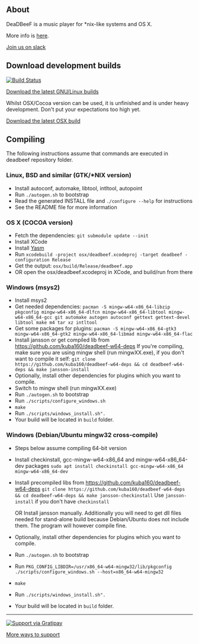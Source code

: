 ## About

DeaDBeeF is a music player for \*nix-like systems and OS X.

More info is [here](http://deadbeef.sf.net).

[Join us on slack](https://deadbeef-slack.herokuapp.com)

## Download development builds

[![Build Status](https://travis-ci.org/DeaDBeeF-Player/deadbeef.svg?branch=master)](https://travis-ci.org/DeaDBeeF-Player/deadbeef)

[Download the latest GNU/Linux builds](https://sourceforge.net/projects/deadbeef/files/travis/linux/)

Whilst OSX/Cocoa version can be used, it is unfinished and is under heavy development. Don't put your expectations too high yet.

[Download the latest OSX build](https://sourceforge.net/projects/deadbeef/files/travis/osx/)

## Compiling

The following instructions assume that commands are executed in deadbeef repository folder.

### Linux, BSD and similar (GTK/*NIX version)

* Install autoconf, automake, libtool, intltool, autopoint
* Run ```./autogen.sh``` to bootstrap
* Read the generated INSTALL file and ```./configure --help``` for instructions
* See the README file for more information

### OS X (COCOA version)

* Fetch the dependencies: ```git submodule update --init```
* Install XCode
* Install [Yasm](http://rudix.org/packages/yasm.html)
* Run ```xcodebuild -project osx/deadbeef.xcodeproj -target deadbeef -configuration Release```
* Get the output: ```osx/build/Release/deadbeef.app```
* OR open the osx/deadbeef.xcodeproj in XCode, and build/run from there

### Windows (msys2)

* Install msys2
* Get needed dependencies: 
	```pacman -S mingw-w64-x86_64-libzip pkgconfig mingw-w64-x86_64-dlfcn mingw-w64-x86_64-libtool mingw-w64-x86_64-gcc git automake autogen autoconf gettext gettext-devel libtool make m4 tar xz intltool```
* Get some packages for plugins:
	```pacman -S mingw-w64-x86_64-gtk3 mingw-w64-x86_64-gtk2 mingw-w64-x86_64-libmad mingw-w64-x86_64-flac```
* Install jansson or get compiled lib from https://github.com/kuba160/deadbeef-w64-deps
   If you're compiling, make sure you are using mingw shell (run mingwXX.exe), if you don't want to compile it self:
   ```git clone https://github.com/kuba160/deadbeef-w64-deps && cd deadbeef-w64-deps && make jansson-install```
* Optionally, install other dependencies for plugins which you want to compile.
* Switch to mingw shell (run mingwXX.exe)
* Run ```./autogen.sh``` to bootstrap
* Run `./scripts/configure_windows.sh`
* `make`
* Run `./scripts/windows_install.sh".`
* Your build will be located in `build` folder.

### Windows (Debian/Ubuntu mingw32 cross-compile)

* Steps below assume compiling 64-bit version
* Install checkinstall, gcc-mingw-w64-x86_64 and mingw-w64-x86_64-dev packages `sudo apt install checkinstall gcc-mingw-w64-x86_64 mingw-w64-x86_64-dev`
* Install precompiled libs from https://github.com/kuba160/deadbeef-w64-deps
```git clone https://github.com/kuba160/deadbeef-w64-deps && cd deadbeef-w64-deps && make jansson-checkinstall``` Use `jansson-install` if you don't have `checkinstall`

  OR
  Install jansson manually. Additionally you will need to get dll files needed for stand-alone build because Debian/Ubuntu does not include them. The program will however compile fine.
* Optionally, install other dependencies for plugins which you want to compile.
* Run ```./autogen.sh``` to bootstrap
* Run `PKG_CONFIG_LIBDIR=/usr/x86_64-w64-mingw32/lib/pkgconfig ./scripts/configure_windows.sh --host=x86_64-w64-mingw32`
* `make`
* Run `./scripts/windows_install.sh".`
* Your build will be located in `build` folder.

----

[![Support via Gratipay](https://cdn.rawgit.com/gratipay/gratipay-badge/2.3.0/dist/gratipay.png)](https://gratipay.com/deadbeef/)

[More ways to support](http://deadbeef.sourceforge.net/support.html)
